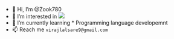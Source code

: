 - 👋 Hi, I’m @Zook780
- 👀 I’m interested in <img src="https://media.tenor.co/images/c3d694532de621997f9d3ca34c081c28/raw" />
- 🌱 I’m currently learning * Programming language developemnt 
- 📫 Reach me `` virajlalsare9@gmail.com ``

<!---
Zook780/Zook780 is a ✨ special ✨ repository because its `README.md` (this file) appears on your GitHub profile.
You can click the Preview link to take a look at your changes.
--->
